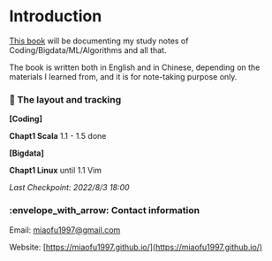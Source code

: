 # Introduction

[This book](https://miaofu1997.gitbook.io/study-notes/) will be documenting my study notes of Coding/Bigdata/ML/Algorithms and all that.&#x20;

The book is written both in English and in Chinese, depending on the materials I learned from, and it is for note-taking purpose only.&#x20;



### :ledger: The layout and tracking

**\[Coding]**

**Chapt1 Scala** 1.1 - 1.5 done

**\[Bigdata]**

**Chapt1 Linux** until 1.1 Vim

_Last Checkpoint: 2022/8/3 18:00_

####

### :envelope\_with\_arrow: Contact information

Email: miaofu1997@gmail.com

Website: [https://miaofu1997.github.io/](https://miaofu1997.github.io/)

